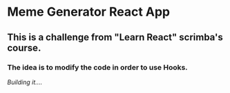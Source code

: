 # Meme Generator React App

## This is a challenge from "Learn React" scrimba's course.

### The idea is to modify the code in order to use Hooks.

_Building it...._
